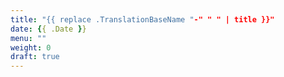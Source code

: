 ```yaml
---
title: "{{ replace .TranslationBaseName "-" " " | title }}"
date: {{ .Date }}
menu: ""
weight: 0
draft: true
---
```


